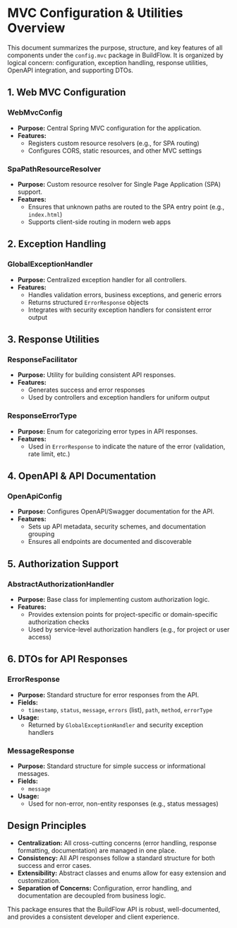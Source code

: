 # MVC Configuration & Utilities Overview

This document summarizes the purpose, structure, and key features of all components under the `config.mvc` package in BuildFlow. It is organized by logical concern: configuration, exception handling, response utilities, OpenAPI integration, and supporting DTOs.

## 1. Web MVC Configuration

### WebMvcConfig
- **Purpose:** Central Spring MVC configuration for the application.
- **Features:**
  - Registers custom resource resolvers (e.g., for SPA routing)
  - Configures CORS, static resources, and other MVC settings

### SpaPathResourceResolver
- **Purpose:** Custom resource resolver for Single Page Application (SPA) support.
- **Features:**
  - Ensures that unknown paths are routed to the SPA entry point (e.g., `index.html`)
  - Supports client-side routing in modern web apps

## 2. Exception Handling

### GlobalExceptionHandler
- **Purpose:** Centralized exception handler for all controllers.
- **Features:**
  - Handles validation errors, business exceptions, and generic errors
  - Returns structured `ErrorResponse` objects
  - Integrates with security exception handlers for consistent error output

## 3. Response Utilities

### ResponseFacilitator
- **Purpose:** Utility for building consistent API responses.
- **Features:**
  - Generates success and error responses
  - Used by controllers and exception handlers for uniform output

### ResponseErrorType
- **Purpose:** Enum for categorizing error types in API responses.
- **Features:**
  - Used in `ErrorResponse` to indicate the nature of the error (validation, rate limit, etc.)

## 4. OpenAPI & API Documentation

### OpenApiConfig
- **Purpose:** Configures OpenAPI/Swagger documentation for the API.
- **Features:**
  - Sets up API metadata, security schemes, and documentation grouping
  - Ensures all endpoints are documented and discoverable

## 5. Authorization Support

### AbstractAuthorizationHandler
- **Purpose:** Base class for implementing custom authorization logic.
- **Features:**
  - Provides extension points for project-specific or domain-specific authorization checks
  - Used by service-level authorization handlers (e.g., for project or user access)

## 6. DTOs for API Responses

### ErrorResponse
- **Purpose:** Standard structure for error responses from the API.
- **Fields:**
  - `timestamp`, `status`, `message`, `errors` (list), `path`, `method`, `errorType`
- **Usage:**
  - Returned by `GlobalExceptionHandler` and security exception handlers

### MessageResponse
- **Purpose:** Standard structure for simple success or informational messages.
- **Fields:**
  - `message`
- **Usage:**
  - Used for non-error, non-entity responses (e.g., status messages)

## Design Principles
- **Centralization:** All cross-cutting concerns (error handling, response formatting, documentation) are managed in one place.
- **Consistency:** All API responses follow a standard structure for both success and error cases.
- **Extensibility:** Abstract classes and enums allow for easy extension and customization.
- **Separation of Concerns:** Configuration, error handling, and documentation are decoupled from business logic.

This package ensures that the BuildFlow API is robust, well-documented, and provides a consistent developer and client experience.

